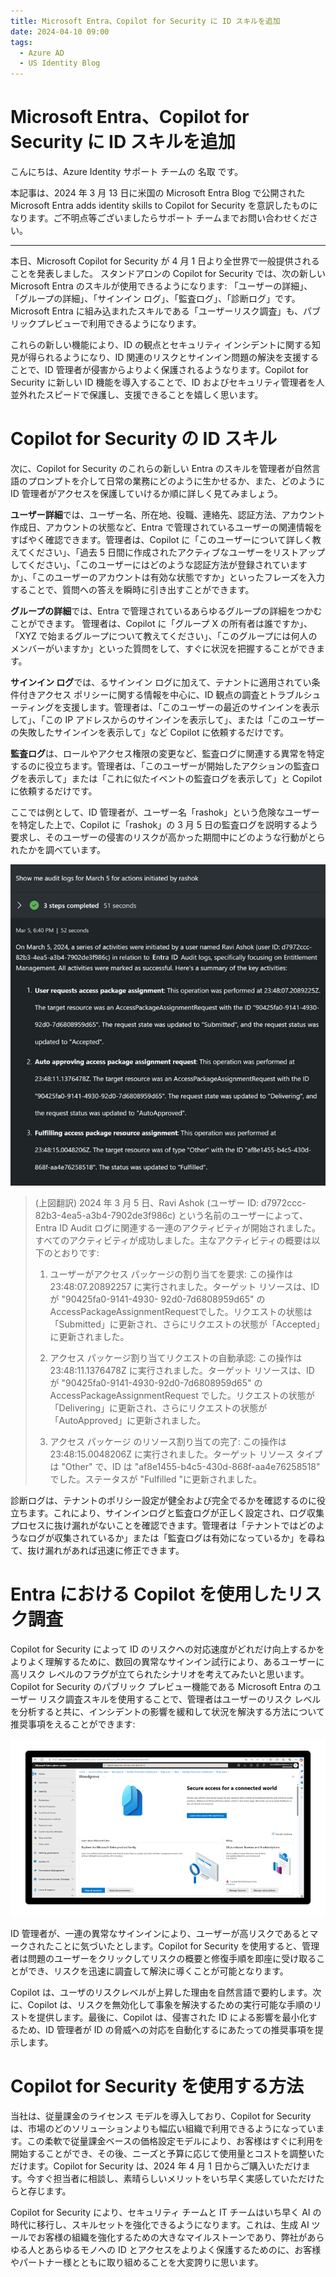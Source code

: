 ```yaml
---
title: Microsoft Entra、Copilot for Security に ID スキルを追加
date: 2024-04-10 09:00
tags:
  - Azure AD
  - US Identity Blog
---
```


# Microsoft Entra、Copilot for Security に ID スキルを追加

こんにちは、Azure Identity サポート チームの 名取 です。

本記事は、2024 年 3 月 13 日に米国の Microsoft Entra Blog で公開された Microsoft Entra adds identity skills to Copilot for Security を意訳したものになります。ご不明点等ございましたらサポート チームまでお問い合わせください。

----

本日、Microsoft Copilot for Security が 4 月 1 日より全世界で一般提供されることを発表しました。 スタンドアロンの Copilot for Security では、次の新しい Microsoft Entra のスキルが使用できるようになります: 「ユーザーの詳細」、「グループの詳細」、「サインイン ログ」、「監査ログ」、「診断ログ」です。Microsoft Entra に組み込まれたスキルである「ユーザーリスク調査」も、パブリックプレビューで利用できるようになります。 

これらの新しい機能により、ID の観点とセキュリティ インシデントに関する知見が得られるようになり、ID 関連のリスクとサインイン問題の解決を支援することで、ID 管理者が侵害からよりよく保護されるようなります。Copilot for Security に新しい ID 機能を導入することで、ID およびセキュリティ管理者を人並外れたスピードで保護し、支援できることを嬉しく思います。 

# Copilot for Security の ID スキル

次に、Copilot for Security のこれらの新しい Entra のスキルを管理者が自然言語のプロンプトを介して日常の業務にどのように生かせるか、また、どのように ID 管理者がアクセスを保護していけるか順に詳しく見てみましょう。

   **ユーザー詳細**では、ユーザー名、所在地、役職、連絡先、認証方法、アカウント作成日、アカウントの状態など、Entra で管理されているユーザーの関連情報をすばやく確認できます。管理者は、Copilot に「このユーザーについて詳しく教えてください」、「過去 5 日間に作成されたアクティブなユーザーをリストアップしてください」、「このユーザーにはどのような認証方法が登録されていますか」、「このユーザーのアカウントは有効な状態ですか」といったフレーズを入力することで、質問への答えを瞬時に引き出すことができます。

   **グループの詳細**では、Entra で管理されているあらゆるグループの詳細をつかむことができます。 管理者は、Copilot に「グループ X の所有者は誰ですか」、「XYZ で始まるグループについて教えてください」、「このグループには何人のメンバーがいますか」といった質問をして、すぐに状況を把握することができます。
 
   **サインイン ログ**では、るサインイン ログに加えて、テナントに適用されてい条件付きアクセス ポリシーに関する情報を中心に、ID 観点の調査とトラブルシューティングを支援します。管理者は、「このユーザーの最近のサインインを表示して」、「この IP アドレスからのサインインを表示して」、または「このユーザーの失敗したサインインを表示して」など Copilot に依頼するだけです。

   **監査ログ**は、ロールやアクセス権限の変更など、監査ログに関連する異常を特定するのに役立ちます。管理者は、「このユーザーが開始したアクションの監査ログを表示して」または「これに似たイベントの監査ログを表示して」と Copilot に依頼するだけです。
  
ここでは例として、ID 管理者が、ユーザー名「rashok」という危険なユーザーを特定した上で、Copilot に「rashok」の 3 月 5 日の監査ログを説明するよう要求し、そのユーザーの侵害のリスクが高かった期間中にどのような行動がとられたかを調べています。
  

![](./microsoft-entra-adds-identity-skills-to-copilot-for-security/fig1.jpeg) 
> (上図翻訳)
> 2024 年 3 月 5 日、Ravi Ashok (ユーザー ID: d7972ccc- 82b3-4ea5-a3b4-7902de3f986c) という名前のユーザーによって、Entra ID Audit ログに関連する一連のアクティビティが開始されました。すべてのアクティビティが成功しました。主なアクティビティの概要は以下のとおりです:
> 
> 1. ユーザーがアクセス パッケージの割り当てを要求: この操作は 23:48:07.20892257 に実行されました。ターゲット リソースは、ID が "90425fa0-9141-4930- 92d0-7d6808959d65" の AccessPackageAssignmentRequestでした。リクエストの状態は 「Submitted」に更新され、さらにリクエストの状態が「Accepted」に更新されました。
> 
> 2. アクセス パッケージ割り当てリクエストの自動承認: この操作は 23:48:11.1376478Z に実行されました。ターゲット リソースは、ID が "90425fa0-9141-4930-92d0-7d6808959d65" の AccessPackageAssignmentRequest でした。リクエストの状態が「Delivering」に更新され、さらにリクエストの状態が「AutoApproved」に更新されました。
> 
> 3. アクセス パッケージ のリソース割り当ての完了: この操作は 23:48:15.0048206Z に実行されました。ターゲット リソース タイプは "Other" で、ID は "af8e1455-b4c5-430d-868f-aa4e76258518" でした。ステータスが "Fulfilled "に更新されました。
  
診断ログは、テナントのポリシー設定が健全および完全でるかを確認するのに役立ちます。これにより、サインインログと監査ログが正しく設定され、ログ収集プロセスに抜け漏れがないことを確認できます。管理者は「テナントではどのようなログが収集されているか」または「監査ログは有効になっているか」を尋ねて、抜け漏れがあれば迅速に修正できます。
  
# Entra における Copilot を使用したリスク調査
  
Copilot for Security によって ID のリスクへの対応速度がどれだけ向上するかをよりよく理解するために、数回の異常なサインイン試行により、あるユーザーに高リスク レベルのフラグが立てられたシナリオを考えてみたいと思います。Copilot for Security のパブリック プレビュー機能である Microsoft Entra のユーザー リスク調査スキルを使用することで、管理者はユーザーのリスク レベルを分析すると共に、インシデントの影響を緩和して状況を解決する方法について推奨事項をえることができます:
  
![](./microsoft-entra-adds-identity-skills-to-copilot-for-security/movie1.gif) 
  
ID 管理者が、一連の異常なサインインにより、ユーザーが高リスクであるとマークされたことに気づいたとします。Copilot for Security を使用すると、管理者は問題のユーザーをクリックしてリスクの概要と修復手順を即座に受け取ることができ、リスクを迅速に調査して解決に導くことが可能となります。
  
Copilot は、ユーザのリスクレベルが上昇した理由を自然言語で要約します。次に、Copilot は、リスクを無効化して事象を解決するための実行可能な手順のリストを提供します。最後に、Copilot は、侵害された ID による影響を最小化するため、ID 管理者が ID の脅威への対応を自動化するにあたっての推奨事項を提示します。
  
# Copilot for Security を使用する方法
  
当社は、従量課金のライセンス モデルを導入しており、Copilot for Security は、市場のどのソリューションよりも幅広い組織で利用できるようになっています。この柔軟で従量課金ベースの価格設定モデルにより、お客様はすぐに利用を開始することができ、その後、ニーズと予算に応じて使用量とコストを調整いただけます。Copilot for Security は、2024 年 4 月 1 日からご購入いただけます。今すぐ担当者に相談し、素晴らしいメリットをいち早く実感していただけたらと存じます。
  
Copilot for Security により、セキュリティ チームと IT チームはいち早く AI の時代に移行し、スキルセットを強化できるようになります。これは、生成 AI ツールでお客様の組織を強化するための大きなマイルストーンであり、弊社があらゆる人とあらゆるモノへの ID とアクセスをよりよく保護するためのに、お客様やパートナー様とともに取り組めることを大変誇りに思います。
  